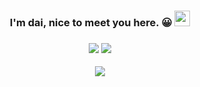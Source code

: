 
<h3 align="center">I'm dai, nice to meet you here. 😀
 <img src="https://media.giphy.com/media/hvRJCLFzcasrR4ia7z/giphy.gif" width="25px">
 <br><br>
 <img align="center" src="https://visitor-badge.glitch.me/badge?page_id=newbill">
 <a href="https://d.sv" align="center"><img align="center" src="https://img.shields.io/badge/Blog-d.sv-red"></a>
 <br><br>
 <img align="center" src="https://github-readme-stats.vercel.app/api?username=newbill&count_private=true&show_icons=true" />
 <br><br>
</h3>
